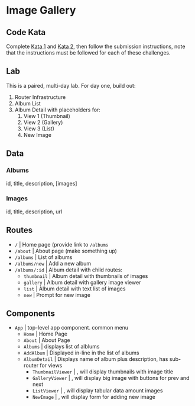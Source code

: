 Image Gallery
===

## Code Kata

Complete [Kata 1](https://www.codewars.com/kata/regex-validate-pin-code) and 
[Kata 2](https://www.codewars.com/kata/alternate-capitalization/javascript), then follow the submission instructions, note that the instructions must be followed for each of these challenges.


## Lab

This is a paired, multi-day lab. For day one, build out:

1. Router Infrastructure
1. Album List
1. Album Detail with placeholders for:
    1. View 1 (Thumbnail)
    1. View 2 (Gallery)
    1. View 3 (List)
    1. New Image
    
## Data

### Albums

id, title, description, [images]

### Images

id, title, description, url

## Routes

* `/` | Home page (provide link to `/albums`
* `/about` | About page (make something up)
* `/albums` | List of albums
* `/albums/new` | Add a new album
* `/albums/:id` | Album detail with child routes:
    * `thumbnail` | Album detail with thumbnails of images
    * `gallery` | Album detail with gallery image viewer
    * `list` | Album detail with text list of images
    * `new` | Prompt for new image

## Components


* `App` | top-level app component. common menu
    * `Home` | Home Page
    * `About` | About Page
    * `Albums` | displays list of alblums
    * `AddAlbum` | Displayed in-line in the list of albums
    * `AlbumDetail` | Displays name of album plus description, has sub-router for views
        * `ThumbnailViewer` | <placeholder>, will display thumbnails with image title
        * `GalleryViewer` | <placeholder>, will display big image with buttons for prev and next
        * `ListViewer` | <placeholder>, will display tabular data amount images
        * `NewImage` | <placeholder>, will display form for adding new image
    
